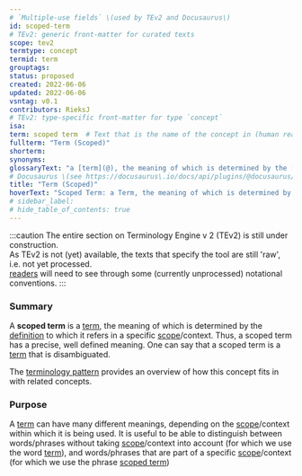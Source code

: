 ```yaml
---
# `Multiple-use fields` \(used by TEv2 and Docusaurus\)
id: scoped-term
# TEv2: generic front-matter for curated texts
scope: tev2
termtype: concept
termid: term
grouptags:
status: proposed
created: 2022-06-06
updated: 2022-06-06
vsntag: v0.1
contributors: RieksJ
# TEv2: type-specific front-matter for type `concept`
isa:
term: scoped term  # Text that is the name of the concept in (human readable) texts.
fullterm: "Term (Scoped)"
shorterm:
synonyms:
glossaryText: "a [term](@), the meaning of which is determined by the [definition](@) to which it refers in a specific [scope](@)/context."
# Docusaurus \(see https://docusaurus\.io/docs/api/plugins/@docusaurus/plugin-content-docs#markdown-front-matter\):
title: "Term (Scoped)"
hoverText: "Scoped Term: a Term, the meaning of which is determined by the Definition to which it refers in a specific Scope/context."
# sidebar_label:
# hide_table_of_contents: true
---
```


:::caution
The entire section on Terminology Engine v 2 (TEv2) is still under construction.<br/>
As TEv2 is not (yet) available, the texts that specify the tool are still 'raw', i.e. not yet processed.<br/>[readers](@) will need to see through some (currently unprocessed) notational conventions.
:::

### Summary
A **scoped term** is a [term](@), the meaning of which is determined by the [definition](@) to which it refers in a specific [scope](@)/context. Thus, a scoped term has a precise, well defined meaning. One can say that a scoped term is a [term](@) that is disambiguated.

The [terminology pattern](pattern-terminology@) provides an overview of how this concept fits in with related concepts.

### Purpose
A [term](@) can have many different meanings, depending on the [scope](@)/context within which it is being used. It is useful to be able to distinguish between words/phrases without taking [scope](@)/context into account (for which we use the word [term](@)), and words/phrases that are part of a specific [scope](@)/context (for which we use the phrase [scoped term](@))
